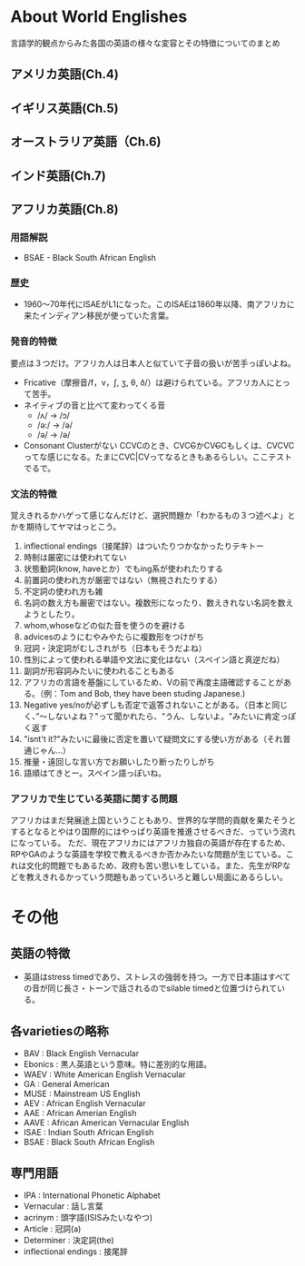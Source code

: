 # About World Englishes
言語学的観点からみた各国の英語の様々な変容とその特徴についてのまとめ

## アメリカ英語(Ch.4)
## イギリス英語(Ch.5)
## オーストラリア英語（Ch.6)
## インド英語(Ch.7)
## アフリカ英語(Ch.8)
### 用語解説
- BSAE - Black South African English

### 歴史
- 1960〜70年代にISAEがL1になった。このISAEは1860年以降、南アフリカに来たインディアン移民が使っていた言葉。

### 発音的特徴
要点は３つだけ。アフリカ人は日本人と似ていて子音の扱いが苦手っぽいよね。
- Fricative（摩擦音/f，v，ʃ, ʒ, θ, ð/）は避けられている。アフリカ人にとって苦手。
- ネイティブの音と比べて変わってくる音
  - /ʌ/ -> /ɔ/
  - /ə:/ -> /ə/
  - /ə/ -> /ə/
- Consonant Clusterがない
  CCVCのとき、CVC~~C~~かCV~~C~~Cもしくは、CVCVCってな感じになる。たまにCVC|CVってなるときもあるらしい。ここテストでるで。

### 文法的特徴
覚えきれるかハゲって感じなんだけど、選択問題か「わかるもの３つ述べよ」とかを期待してヤマはっとこう。  
1. inflectional endings（接尾辞）はついたりつかなかったりテキトー  
2. 時制は厳密には使われてない  
3. 状態動詞(know, haveとか）でもing系が使われたりする  
4. 前置詞の使われ方が厳密ではない（無視されたりする）  
5. 不定詞の使われ方も雑  
6. 名詞の数え方も厳密ではない。複数形になったり、数えきれない名詞を数えようとしたり。  
7. whom,whoseなどの似た音を使うのを避ける  
8. advicesのようにむやみやたらに複数形をつけがち  
9. 冠詞・決定詞がむしされがち（日本もそうだよね）  
10. 性別によって使われる単語や文法に変化はない（スペイン語と真逆だね）  
11. 副詞が形容詞みたいに使われることもある  
12. アフリカの言語を基盤にしているため、Vの前で再度主語確認することがある。（例：Tom and Bob, they have been studing Japanese.)  
13. Negative yes/noが必ずしも否定で返答されないことがある。（日本と同じく、”〜しないよね？"って聞かれたら、"うん、しないよ。"みたいに肯定っぽく返す  
14. "isnt't it?"みたいに最後に否定を置いて疑問文にする使い方がある（それ普通じゃん...）  
15. 推量・遠回しな言い方でお願いしたり断ったりしがち  
16. 語順はてきとー。スペイン語っぽいね。  

### アフリカで生じている英語に関する問題
アフリカはまだ発展途上国ということもあり、世界的な学問的貢献を果たそうとするとなるとやはり国際的にはやっぱり英語を推進させるべきだ、っていう流れになっている。
ただ、現在アフリカにはアフリカ独自の英語が存在するため、RPやGAのような英語を学校で教えるべきか否かみたいな問題が生じている。これは文化的問題でもあるため、政府も苦い思いをしている。また、先生がRPなどを教えきれるかっていう問題もあっていろいろと難しい局面にあるらしい。



# その他
## 英語の特徴
- 英語はstress timedであり、ストレスの強弱を持つ。一方で日本語はすべての音が同じ長さ・トーンで話されるのでsilable timedと位置づけられている。

## 各varietiesの略称
- BAV     : Black English Vernacular
- Ebonics : 黒人英語という意味。特に差別的な用語。
- WAEV    : White American English Vernacular
- GA      : General American
- MUSE    : Mainstream US English
- AEV     : African English Vernacular
- AAE     : African Amerian English
- AAVE    : African American Vernacular English
- ISAE    : Indian South African English
- BSAE    : Black South African English

## 専門用語
- IPA : International Phonetic Alphabet
- Vernacular : 話し言葉
- acrinym : 頭字語(ISISみたいなやつ)
- Article : 冠詞(a)
- Determiner : 決定詞(the)
- inflectional endings : 接尾辞
